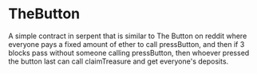 # TheButton
A simple contract in serpent that is similar to The Button on reddit where everyone pays a fixed amount of ether to call pressButton, and then if 3 blocks pass without someone calling pressButton, then whoever pressed the button last can call claimTreasure and get everyone's deposits. 
